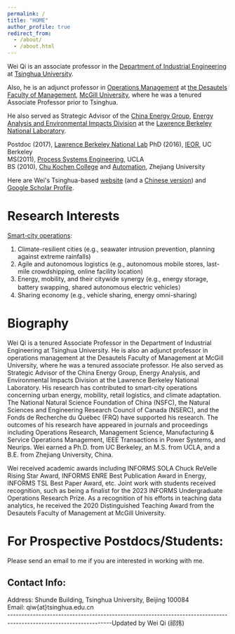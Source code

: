 ```yaml
---
permalink: /
title: "HOME"
author_profile: true
redirect_from: 
  - /about/
  - /about.html
---
```


Wei Qi is an associate professor in the [Department of Industrial Engineering](https://www.ie.tsinghua.edu.cn/eng/) at [Tsinghua University](https://www.tsinghua.edu.cn/en/).   

Also, he is an adjunct professor in [Operations Management](https://www.mcgill.ca/desautels/research/specializations/operations-management) at [the Desautels Faculty of Management](https://www.mcgill.ca/desautels/), [McGill University](https://www.mcgill.ca/), where he was a tenured ​  Associate Professor prior to Tsinghua.   

​He also served as Strategic Advisor of the [China Energy Group](https://international.lbl.gov/china-energy-program), [Energy Analysis and Environmental Impacts Division](https://energyanalysis.lbl.gov/) at the [Lawrence Berkeley National Laboratory](https://www.lbl.gov/). 

Postdoc (2017), [Lawrence Berkeley National Lab](https://www.lbl.gov/)
PhD (2016), [IEOR](https://ieor.berkeley.edu/), UC Berkeley    
MS(2011), [Process Systems Engineering](https://www.chemeng.ucla.edu/about/), UCLA   
BS (2010), [Chu Kochen College](http://ckc.zju.edu.cn/ckcen/_t1906/main.psp) and [Automation](http://www.cse.zju.edu.cn/english/main.psp), Zhejiang University

Here are Wei's Tsinghua-based [website](https://www.ie.tsinghua.edu.cn/eng/info/1017/1809.htm) (and a [Chinese version](https://www.ie.tsinghua.edu.cn/info/1051/2418.htm)) and [Google Scholar Profile](https://scholar.google.com/citations?user=KbKisy0AAAAJ&hl=en).  

Research Interests
======
[Smart-city operations](https://webvpn.tsinghua.edu.cn/login):
1. Climate-resilient cities (e.g., seawater intrusion prevention, planning against extreme rainfalls)
2. Agile and autonomous logistics  (e.g., autonomous mobile stores, last-mile crowdshipping, online facility location)
3. Energy, mobility, and their citywide synergy (e.g., energy storage, battery swapping, shared autonomous electric vehicles）
4. Sharing economy (e.g., vehicle sharing,  energy omni-sharing)

Biography
======
Wei Qi is a tenured Associate Professor in the Department of Industrial Engineering at Tsinghua University. He is also an adjunct professor in operations management at the Desautels Faculty of Management at McGill University, where he was a tenured associate professor. He also served as Strategic Advisor of the China Energy Group, Energy Analysis, and Environmental Impacts Division at the Lawrence Berkeley National Laboratory. His research has contributed to smart-city operations concerning urban energy, mobility, retail logistics, and climate adaptation.  The National Natural Science Foundation of China (NSFC), the Natural Sciences and Engineering Research Council of Canada (NSERC), and the Fonds de Recherche du Québec (FRQ) have supported his research. The outcomes of his research have appeared in journals and proceedings including Operations Research, Management Science, Manufacturing & Service Operations Management, IEEE Transactions in Power Systems, and Neurips. Wei earned a Ph.D. from UC Berkeley, an M.S. from UCLA, and a B.E. from Zhejiang University, China.

Wei received academic awards including INFORMS SOLA Chuck ReVelle Rising Star Award, INFORMS ENRE Best Publication Award in Energy, INFORMS TSL Best Paper Award, etc. Joint work with students received recognition, such as being a finalist for the 2023 INFORMS Undergraduate Operations Research Prize. As a recognition of his efforts in teaching data analytics, he received the 2020 Distinguished Teaching Award from the Desautels Faculty of Management at McGill University.

For Prospective Postdocs/Students:
======
Please send an email to me if you are interested in working with me.  ​

Contact Info:  ​​
------
Address: Shunde Building, Tsinghua University, Beijing 100084                       
​Email: qiw{at}tsinghua.edu.cn                        
-------------------------------------------------------------------------------------------------------------------Updated by Wei Qi (祁炜)
